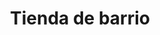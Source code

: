 ---
title: "Tienda de barrio"
url: /ciudad-satelite/tienda-de-barrio-calle-vicente-lecuna/
shop: comodidad
---